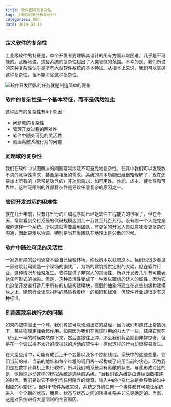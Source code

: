 ```yaml
---
title: 软件固有的复杂性
tag: 《面向对象分析与设计》
categories: OOP
date: 2019-03-10
---
```


### 定义软件的复杂性
工业级软件的特征是，单个开发者要理解其设计的所有方面非常困难，几乎是不可能的。武断地说，这些系统的复杂性超出了人类智能的范围。不幸的是，我们所说的这种复杂性似乎是所有大型软件系统的基本特征。从根本上来说，我们可以掌握这种复杂性，但不能消除这种复杂性。

![软件开发团队的任务就是制造简单的假象](/images/软件开发团队的任务就是制造简单的假象.PNG)

### 软件的复杂性是一个基本特征，而不是偶然如此
这种固有的复杂性有4个原因：
* 问题域的复杂性
* 管理开发过程的困难性
* 软件中随处可见的灵活性
* 刻画离散系统行为的问题

### 问题域的复杂性
我们在软件中试图解决的问题常常涉及不可避免地复杂性，在其中我们可以发现数不清的竞争性需求，甚至是相反的需求。系统的基本功能已经很难理解了，现在还要加上所有的（常常是隐含的）非功能需求，如可用性、性能、成本、健壮性和可靠性。这种无限制的外部复杂性是导致任意复杂的原因之一。

### 管理开发过程的困难性
就在几十年前，只有几千行的汇编程序就已经是软件工程能力的极限了，但在今天，常常看到交付系统的代码规模达到几十万甚至几百万行。没有哪一个人能完全理解这样一个系统。所以这就需要启用团队，有更多的开发人员就意味着更复杂的沟通，因此更难以协调，特别是当开发团队在地理上是分散的时候。

### 软件中随处可见的灵活性
一家造房屋的公司通常不会自己经验林场，砍伐树木以获取原木。我们也很少看见一家建筑公司建造一个现场的钢铁厂，为新的建筑提供定制的大梁，但在软件行业，这种情况却经常发生。软件提供了非常大的灵活性，所以开发者几乎有可能表达任何形式的抽象。但是，这种灵活性变成了一种难以置信的诱人的属性，因为它也迫使开发者打造几乎所有的初级构建模块，高层的抽象将建立在这些初级构建模块之上。建筑行业读原材料的品质有着统一的编码和标准，但软件行业却很少有这种标准。

### 刻画离散系统行为的问题
如果向空中抛出一个球，我们肯定可以预测出它的路径，因为我们知道在正常情况下，某些物理定律会起作用。如果因为我们在抛球时用的力大了一些，结果它就在飞行到一半的时候突然停下来，然后直接往上冲，那么我们将会感到非常惊奇。但是在一个调试得不太好的模拟球的运动的软件中，类似这样的行为却很容易发生。

在大型应用中，可能有成百上千个变量以及多个控制线程。系统中的这些变量、它们当前的植、当前的地址和每个过程的调用栈一起构成了应用当前的状态。因为我们是在数字计算机上执行软件，所以我们的系统具有离散的状态。与此形成对比的是，像抛球运动这样的模拟系统是连续的系统。“当我们说系统是由连续函数描述的时候，我们是说它不会包含任何隐含的惊奇。输入中的小变化总是会导致输出中相应的小变化”。但对于软件系统来说，系统之外的任何一个事件都有可能让系统进入一个全新的状态，而且，状态与状态之间的转换关系并非总是确定的。当然，这是对系统进行大量测试的主要原因。
